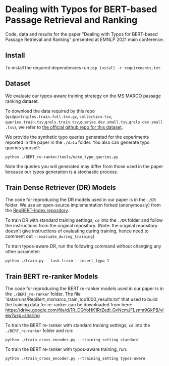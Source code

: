 # Dealing with Typos for BERT-based Passage Retrieval and Ranking

Code, data and results for the paper "Dealing with Typos for BERT-based Passage Retrieval and Ranking" presented at EMNLP 2021 main conference.


## Install
To install the required dependencies run `pip install -r requirements.txt`.

## Dataset
We evaluate our typos-aware training strategy on the MS MARCO passage ranking dataset. 

To download the data required by this repo (`qidpidtriples.train.full.tsv.gz`, `collection.tsv`, `queries.train.tsv`,`qrels.train.tsv`,`queries.dev.small.tsv`,`qrels.dev.small.tsv`), we refer to [the official github repo for this dataset](https://github.com/microsoft/MSMARCO-Passage-Ranking).

We provide the synthetic typo queries generated for the experiments reported in the paper in the `./data` folder. You also can generate typo queries yourself:

```
python ./BERT_re-ranker/tools/make_typo_queries.py
```

Note the queries you will generated may differ from those used in the paper because our typos generation is a stochastic process.

## Train Dense Retriever (DR) Models
The code for reproducing the DR models used in our paper is in the `./DR` folder.
We use an open-source implementation forked (anonymously) from the [RepBERT-Index repository](https://github.com/jingtaozhan/RepBERT-Index).

To train DR with standard training settings, `cd` into the `./DR` folder and follow the instructions from the original repository. (Note: the original repository doesn't give instructions of evaluating during training, hence need to comment out `--evaluate_during_training`)

To train typos-aware DR, run the following command without changing any other parameter:
 
```
python ./train.py --task train --insert_typo 1
```

## Train BERT re-ranker Models
The code for reproducing the BERT re-ranker models used in our paper is in the `./BERT_re-ranker` folder. 
The file 'data/runs/RepBert_msmarco_train_top1000_results.txt' that used to build the training data for re-ranker can be downloaded from here: https://drive.google.com/file/d/1R_DGYoHK1RrZedl_GvNcmJFLsnm9GkPB/view?usp=sharing 

To train the BERT re-ranker with standard training settings, `cd` into the `./BERT_re-ranker` folder and run:

```
python ./train_cross_encoder.py --training_setting standard
```

To train the BERT re-ranker with typos-aware training, run:

```
python ./train_cross_encoder.py --training_setting typos-aware
```



